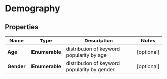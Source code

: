# Demography


## Properties

| Name | Type | Description | Notes |
|------------ | ------------- | ------------- | -------------|
**Age** | **IEnumerable<DataforseoTrendsDataInfo>** | distribution of keyword popularity by age |[optional]|
**Gender** | **IEnumerable<DataforseoTrendsDataInfo>** | distribution of keyword popularity by gender |[optional]|